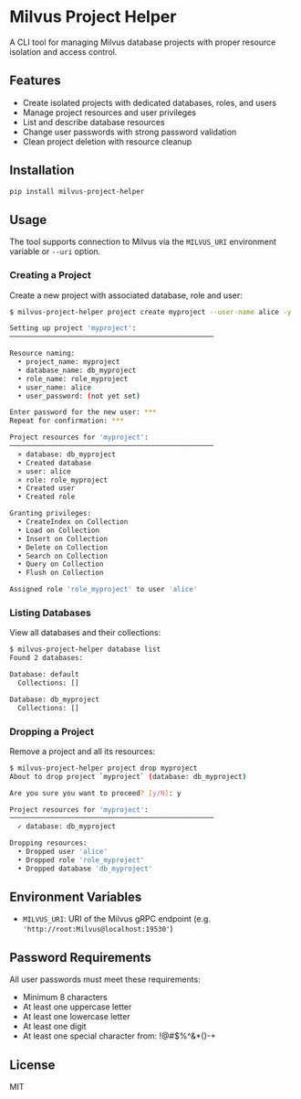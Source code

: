 # Milvus Project Helper

A CLI tool for managing Milvus database projects with proper resource isolation
and access control.

## Features

- Create isolated projects with dedicated databases, roles, and users
- Manage project resources and user privileges
- List and describe database resources
- Change user passwords with strong password validation
- Clean project deletion with resource cleanup

## Installation

```bash
pip install milvus-project-helper
```

## Usage

The tool supports connection to Milvus via the `MILVUS_URI` environment variable
or `--uri` option.

### Creating a Project

Create a new project with associated database, role and user:

```sh
$ milvus-project-helper project create myproject --user-name alice -y

Setting up project 'myproject':
──────────────────────────────────────────────────

Resource naming:
  • project_name: myproject
  • database_name: db_myproject
  • role_name: role_myproject
  • user_name: alice
  • user_password: (not yet set)

Enter password for the new user: ***
Repeat for confirmation: ***

Project resources for 'myproject':
──────────────────────────────────────────────────
  × database: db_myproject
  • Created database
  × user: alice
  × role: role_myproject
  • Created user
  • Created role

Granting privileges:
  • CreateIndex on Collection
  • Load on Collection
  • Insert on Collection
  • Delete on Collection
  • Search on Collection
  • Query on Collection
  • Flush on Collection

Assigned role 'role_myproject' to user 'alice'
```

### Listing Databases

View all databases and their collections:

```sh
$ milvus-project-helper database list
Found 2 databases:

Database: default
  Collections: []

Database: db_myproject
  Collections: []
```

### Dropping a Project

Remove a project and all its resources:

```sh
$ milvus-project-helper project drop myproject
About to drop project `myproject` (database: db_myproject)

Are you sure you want to proceed? [y/N]: y

Project resources for 'myproject':
──────────────────────────────────────────────────
  ✓ database: db_myproject

Dropping resources:
  • Dropped user 'alice'
  • Dropped role 'role_myproject'
  • Dropped database 'db_myproject'
```

## Environment Variables

- `MILVUS_URI`: URI of the Milvus gRPC endpoint (e.g. `'http://root:Milvus@localhost:19530'`)

## Password Requirements

All user passwords must meet these requirements:

- Minimum 8 characters
- At least one uppercase letter
- At least one lowercase letter
- At least one digit
- At least one special character from: !@#$%^&*()-+

## License

MIT

